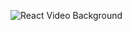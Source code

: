 ![React Video Background](https://github.com/kotomono7/kotomono_landing_page/blob/master/img/preview.png?raw=true)
